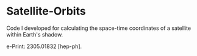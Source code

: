 # Satellite-Orbits
Code I developed for calculating the space-time coordinates of a satellite within Earth's shadow. 

e-Print: 2305.01832 [hep-ph].
